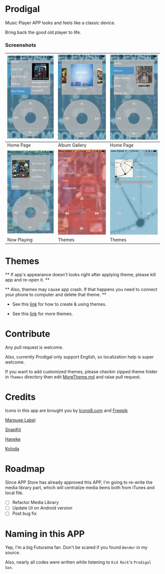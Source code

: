 # Prodigal 

Music Player APP looks and feels like a classic device.

Bring back the good old player to life.

### Screenshots

| ![Home](artworks/home.png)      | ![Cover](artworks/cover.png)  | ![Home2](artworks/home2.png)  |
| ------------------------------- | ----------------------------- | ----------------------------- |
| Home Page                       | Album Gallery                 | Home Page                     |
| ![Now](artworks/nowplaying.png) | ![Cover](artworks/theme1.png) | ![Cover](artworks/theme2.png) |
| Now Playing                     | Themes                        | Themes                        |

# Themes

** If app's appearance doesn't looks right after applying theme, please kill app and re-open it.  **

** Also, themes may cause app crash. If that happens you need to connect your phone to computer and delete that theme.  **

* See this [link](https://github.com/SpongeBobSun/Prodigal-iOS/blob/master/Theme.md) for how to create & using themes.

* See this [link](https://github.com/SpongeBobSun/Prodigal-iOS/blob/master/MoreTheme.md) for more themes.

# Contribute

Any pull request is welcome.

Also, currently Prodigal only support English, so localization help is super welcome.

If you want to add customized themes, please checkin zipped theme folder in `Themes` directory then edit [MoreTheme.md](https://github.com/SpongeBobSun/Prodigal-iOS/blob/master/MoreTheme.md) and raise pull request.

# Credits

Icons in this app are brought you by [Icons8.com](https://icons8.com) and [Freepik](http://www.freepik.com/)

[Marquee Label](https://github.com/cbpowell/MarqueeLabel)

[SnapKit](https://github.com/SnapKit/SnapKit)

[Haneke](https://github.com/Haneke/Haneke)

[Koloda](https://github.com/Yalantis/Koloda)

# Roadmap

Since APP Store has already approved this APP, I'm going to re-write the media library part, which will centralize media items both from iTunes and local file.

- [ ] Refactor Media Library
- [ ] Update UI on Android version
- [ ] Post bug fix

# Naming in this APP

Yep, I'm a big Futurama fan. Don't be scared if you found `Bender` in my source.

Also, nearly all codes were written while listening to `Kid Rock`'s `Prodigal Son`.
